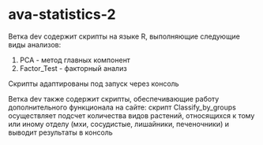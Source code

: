 # ava-statistics-2

Ветка dev содержит скрипты на языке R, выполняющие следующие виды анализов:

1. PCA - метод главных компонент
2. Factor_Test - факторный анализ

Скрипты адаптированы под запуск через консоль

Ветка dev также содержит скрипты, обеспечивающие работу дополнительного функционала на сайте:
скрипт Classify_by_groups осуществляет подсчет количества видов растений, относящихся к тому или иному отделу 
(мхи, сосудистые, лишайники, печеночники) и выводит результаты в консоль
